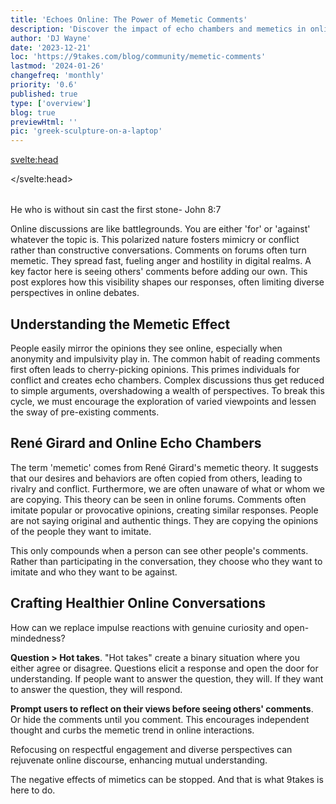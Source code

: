 ```yaml
---
title: 'Echoes Online: The Power of Memetic Comments'
description: 'Discover the impact of echo chambers and memetics in online comments, analyzing how digital discourse shapes social perceptions.'
author: 'DJ Wayne'
date: '2023-12-21'
loc: 'https://9takes.com/blog/community/memetic-comments'
lastmod: '2024-01-26'
changefreq: 'monthly'
priority: '0.6'
published: true
type: ['overview']
blog: true
previewHtml: ''
pic: 'greek-sculpture-on-a-laptop'
---
```


<svelte:head>

</svelte:head>

<script>
	import  PopCard  from "../../lib/components/atoms/PopCard.svelte";
</script>

<div
	style="display: flex;
    justify-content: center;
	margin: 1rem 0;"
>
 <PopCard
		image={`/blogs/greek-sculpture-on-a-laptop.webp`}
		showIcon={false}
		tint={false}
		displayText=""
		altText="a greek statue on his laptop reading the comments"
		subtext=""
	/>

</div>

<p class="firstLetter">He who is without sin cast the first stone- John 8:7<p>

Online discussions are like battlegrounds. You are either 'for' or 'against' whatever the topic is. This polarized nature fosters mimicry or conflict rather than constructive conversations. Comments on forums often turn memetic. They spread fast, fueling anger and hostility in digital realms. A key factor here is seeing others' comments before adding our own. This post explores how this visibility shapes our responses, often limiting diverse perspectives in online debates.

## Understanding the Memetic Effect

People easily mirror the opinions they see online, especially when anonymity and impulsivity play in. The common habit of reading comments first often leads to cherry-picking opinions. This primes individuals for conflict and creates echo chambers. Complex discussions thus get reduced to simple arguments, overshadowing a wealth of perspectives. To break this cycle, we must encourage the exploration of varied viewpoints and lessen the sway of pre-existing comments.

## René Girard and Online Echo Chambers

The term 'memetic' comes from René Girard's memetic theory. It suggests that our desires and behaviors are often copied from others, leading to rivalry and conflict. Furthermore, we are often unaware of what or whom we are copying. This theory can be seen in online forums. Comments often imitate popular or provocative opinions, creating similar responses. People are not saying original and authentic things. They are copying the opinions of the people they want to imitate.

This only compounds when a person can see other people's comments. Rather than participating in the conversation, they choose who they want to imitate and who they want to be against.

## Crafting Healthier Online Conversations

How can we replace impulse reactions with genuine curiosity and open-mindedness?

**Question > Hot takes**. "Hot takes" create a binary situation where you either agree or disagree. Questions elicit a response and open the door for understanding. If people want to answer the question, they will. If they want to answer the question, they will respond.

**Prompt users to reflect on their views before seeing others' comments**. Or hide the comments until you comment. This encourages independent thought and curbs the memetic trend in online interactions.

Refocusing on respectful engagement and diverse perspectives can rejuvenate online discourse, enhancing mutual understanding.

The negative effects of mimetics can be stopped. And that is what 9takes is here to do.

<script type="application/ld+json">
{
  "@context": "http://schema.org",
  "@graph": [
    {
      "@type": "Article",
      "articleBody": "This article discusses the 'echo chamber' effect in online discussions, highlighting how comments often turn memetic, fostering polarization. It explores René Girard's memetic theory, suggesting our behaviors and desires are often imitated, leading to conflict. The article also suggests methods to foster healthier online conversations.",
      "creator": {
        "@type": "Person",
        "name": "DJ Wayne",
        "sameAs": ["https://www.instagram.com/djwayne3/", "https://www.youtube.com/@djwayne3", "https://www.linkedin.com/in/davidtwayne/", "https://twitter.com/djwayne3"
        ]
      },
      "author": {
        "@type": "Person",
        "name": "DJ Wayne",
        "sameAs": [
          "https://www.instagram.com/djwayne3/",
          "https://www.youtube.com/@djwayne3",
          "https://www.linkedin.com/in/davidtwayne/",
          "https://twitter.com/djwayne3"
        ]
      },
      "dateModified": {
        "@type": "Date",
        "@value": "2024-01-26"
      },
      "datePublished": {
        "@type": "Date",
        "@value": "2023-12-21"
      },
      "description": "This blog post explores the echo chamber effect in online conversations, focusing on the concept of 'memetics' and how it shapes our interactions in digital realms.",
      "headline": "The Echo Chamber Effect: How Online Comments Shape Our Views",
      "image": {
        "@type": "ImageObject",
        "height": 900,
        "url": "https://9takes.com/blogs/greek-sculpture-on-a-laptop.webp",
        "width": 900
      },
      "mainEntityOfPage": {
        "@id": "https://9takes.com/blog/community/memetic-comments",
        "@type": "WebPage"
      },
      "publisher": {
        "@type": "Organization",
        "sameAs": [
          "https://www.instagram.com/9takesdotcom/",
          "https://twitter.com/9takesdotcom"
        ],
        "logo": {
          "@type": "ImageObject",
          "url": "https://9takes.com/brand/darkRubix.png"
        },
        "name": "9takes"
      },
       "about": [
        {
            "@type": "Thing",
            "name": "Memetics",
            "description": "Memetics is the study of information and culture based on an analogy with Darwinian evolution. Proponents of memetics as evolutionary culture describe it as an approach of cultural information transfer",
            "SameAs": [
                "https://www.wikidata.org/wiki/Q23399",
                "http://en.wikipedia.org/wiki/Memetics"
            ]
        }
    ],
    "mentions": [
        {
            "@type": "Thing",
            "name": "Ren\u00e9 Girard",
            "description": "Rene Noel Theophile Girard (; French: [ZiRaR]; 25 December 1923 - 4 November 2015) was a French polymath historian literary critic and philosopher of social science whose work belongs to the tradition of philosophical anthropology. Girard was the author of nearly thirty books with his writings spanning many academic domains",
            "SameAs": [
                "https://www.wikidata.org/wiki/Q129228",
                "http://en.wikipedia.org/wiki/Ren\u00e9_Girard"
            ]
        },
        {
            "@type": "Thing",
            "name": "Internet forum",
            "description": "An Internet forum or message board is an online discussion site where people can hold conversations in the form of posted messages. They differ from chat rooms in that messages are often longer than one line of text and are at least temporarily archived",
            "SameAs": [
                "https://www.wikidata.org/wiki/Q168210",
                "http://en.wikipedia.org/wiki/Internet_forum"
            ]
        },
        {
            "@type": "Thing",
            "name": "Echo chamber (media)",
            "description": "In news media and social media an echo chamber is an environment or ecosystem in which participants encounter beliefs that amplify or reinforce their preexisting beliefs by communication and repetition inside a closed system and insulated from rebuttal. An echo chamber circulates existing views without encountering opposing views potentially resulting in confirmation bias",
            "SameAs": [
                "https://www.wikidata.org/wiki/Q3334446",
                "http://en.wikipedia.org/wiki/Echo_chamber_(media)"
            ]
        },
        {
            "@type": "Thing",
            "name": "Mimesis",
            "description": "Mimesis (; Ancient Greek: mimesis mimesis) is a term used in literary criticism and philosophy that carries a wide range of meanings including imitatio imitation nonsensuous similarity receptivity representation mimicry the act of expression the act of resembling and the presentation of the self. The original Ancient Greek term mimesis (mimesis) derives from mimeisthai (mimeisthai 'to imitate') itself coming from mimos (mimos 'imitator actor')",
            "SameAs": [
                "https://www.wikidata.org/wiki/Q468427",
                "http://en.wikipedia.org/wiki/Mimesis"
            ]
        }
    ]
    },
    {
      "@type": "FAQPage",
      "mainEntity": [
        {
          "@type": "Question",
          "acceptedAnswer": {
            "@type": "Answer",
            "text": "The echo chamber effect refers to the phenomenon where people in online forums and discussions tend to echo similar opinions, leading to a lack of diverse perspectives and fostering polarization."
          },
          "name": "What is the echo chamber effect in online conversations?"
        },
        {
          "@type": "Question",
          "acceptedAnswer": {
            "@type": "Answer",
            "text": "Memetics, derived from René Girard's theory, is the concept that our desires and behaviors are often imitated from others, leading to rivalry and conflict, particularly in online forums."
          },
          "name": "What is memetics in the context of online conversations?"
        },
        {
          "@type": "Question",
          "acceptedAnswer": {
            "@type": "Answer",
            "text": "Fostering healthier online conversations involves prompting users to reflect on their views before seeing others' comments, focusing on respectful engagement, and encouraging the exploration of diverse perspectives."
          },
          "name": "How can healthier online conversations be fostered?"
        }
      ]
    }
  ]
}

</script>

<style lang="scss">
</style>
